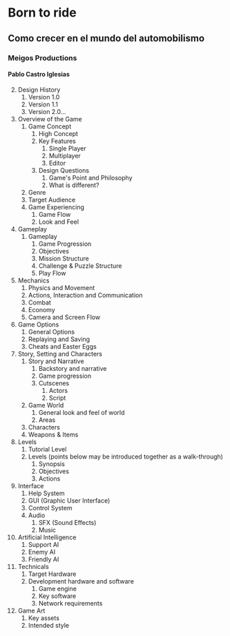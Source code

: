 # Born to ride

   ##  Como crecer en el mundo del automobilismo   
   ###  Meigos Productions

#### Pablo Castro Iglesias



2. Design History
   1.  Version 1.0
   2.  Version 1.1
   3.  Version 2.0...
3. Overview of the Game
   1.  Game Concept
       1. High Concept
       2. Key Features
           1. Single Player
           2. Multiplayer
           3. Editor
       3. Design Questions
           1. Game's Point and Philosophy
           2. What is different?
   2.  Genre
   3.  Target Audience
   4.  Game Experiencing
        1. Game Flow
        2. Look and Feel
4. Gameplay
   1.  Gameplay
       1. Game Progression
       2. Objectives
       3. Mission Structure
       4. Challenge & Puzzle Structure
       5. Play Flow
5. Mechanics
   1. Physics and Movement 
   2. Actions, Interaction and Communication
   3. Combat
   4. Economy
   5. Camera and Screen Flow
6. Game Options
   1.  General Options
   2.  Replaying and Saving 
   3.  Cheats and Easter Eggs
7. Story, Setting and Characters
   1.  Story and Narrative
       1. Backstory and narrative
       2. Game progression
       3. Cutscenes
          1. Actors
          2. Script
   2.  Game World
       1. General look and feel of world
       2. Areas
   3.  Characters
   4.  Weapons & Items
8. Levels
   1.  Tutorial Level
   2.  Levels (points below may be introduced together as a walk-through)
       1. Synopsis
       2. Objectives
       3. Actions
9. Interface
   1.  Help System
   2.  GUI (Graphic User Interface)
   3.  Control System
   4.  Audio
       1. SFX (Sound Effects)
       2. Music
10. Artificial Intelligence
    1. Support AI
    2. Enemy AI 
    3. Friendly AI
11. Technicals
    1. Target Hardware
    2. Development hardware and software
       1. Game engine
       2. Key software
       3. Network requirements
12. Game Art 
    1. Key assets
    2. Intended style